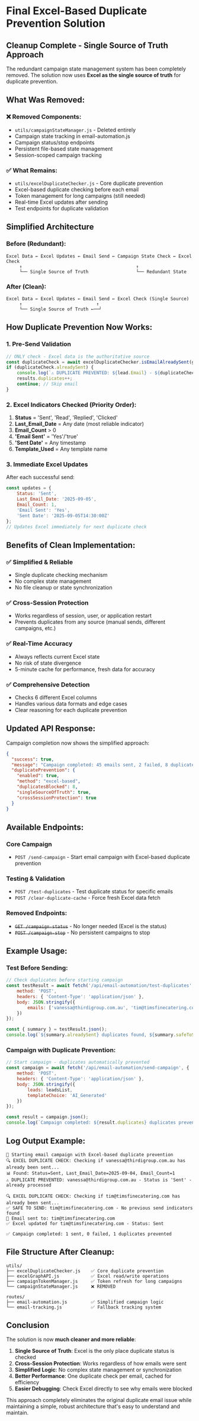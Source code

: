 # Final Excel-Based Duplicate Prevention Solution

## Cleanup Complete - Single Source of Truth Approach

The redundant campaign state management system has been completely removed. The solution now uses **Excel as the single source of truth** for duplicate prevention.

## What Was Removed:

### ❌ Removed Components:
- `utils/campaignStateManager.js` - Deleted entirely
- Campaign state tracking in email-automation.js
- Campaign status/stop endpoints 
- Persistent file-based state management
- Session-scoped campaign tracking

### ✅ What Remains:
- `utils/excelDuplicateChecker.js` - Core duplicate prevention
- Excel-based duplicate checking before each email
- Token management for long campaigns (still needed)
- Real-time Excel updates after sending
- Test endpoints for duplicate validation

## Simplified Architecture

### Before (Redundant):
```
Excel Data ← Excel Updates ← Email Send ← Campaign State Check ← Excel Check
     ↑                                           ↑
     └── Single Source of Truth                  └── Redundant State
```

### After (Clean):
```
Excel Data ← Excel Updates ← Email Send ← Excel Check (Single Source)
     ↑                            ↑
     └── Single Source of Truth ←──┘
```

## How Duplicate Prevention Now Works:

### 1. **Pre-Send Validation**
```javascript
// ONLY check - Excel data is the authoritative source
const duplicateCheck = await excelDuplicateChecker.isEmailAlreadySent(graphClient, lead.Email);
if (duplicateCheck.alreadySent) {
    console.log(`⚠️ DUPLICATE PREVENTED: ${lead.Email} - ${duplicateCheck.reason}`);
    results.duplicates++;
    continue; // Skip email
}
```

### 2. **Excel Indicators Checked** (Priority Order):
1. **Status** = 'Sent', 'Read', 'Replied', 'Clicked' 
2. **Last_Email_Date** = Any date (most reliable indicator)
3. **Email_Count** > 0 
4. **'Email Sent'** = 'Yes'/'true'
5. **'Sent Date'** = Any timestamp
6. **Template_Used** = Any template name

### 3. **Immediate Excel Updates**
After each successful send:
```javascript
const updates = {
    Status: 'Sent',
    Last_Email_Date: '2025-09-05',
    Email_Count: 1,
    'Email Sent': 'Yes',
    'Sent Date': '2025-09-05T14:30:00Z'
};
// Updates Excel immediately for next duplicate check
```

## Benefits of Clean Implementation:

### ✅ **Simplified & Reliable**
- Single duplicate checking mechanism
- No complex state management
- No file cleanup or state synchronization

### ✅ **Cross-Session Protection**
- Works regardless of session, user, or application restart
- Prevents duplicates from any source (manual sends, different campaigns, etc.)

### ✅ **Real-Time Accuracy**
- Always reflects current Excel state
- No risk of state divergence
- 5-minute cache for performance, fresh data for accuracy

### ✅ **Comprehensive Detection**
- Checks 6 different Excel columns
- Handles various data formats and edge cases
- Clear reasoning for each duplicate prevention

## Updated API Response:

Campaign completion now shows the simplified approach:
```json
{
  "success": true,
  "message": "Campaign completed: 45 emails sent, 2 failed, 8 duplicates prevented",
  "duplicatePrevention": {
    "enabled": true,
    "method": "excel-based",
    "duplicatesBlocked": 8,
    "singleSourceOfTruth": true,
    "crossSessionProtection": true
  }
}
```

## Available Endpoints:

### Core Campaign
- `POST /send-campaign` - Start email campaign with Excel-based duplicate prevention

### Testing & Validation  
- `POST /test-duplicates` - Test duplicate status for specific emails
- `POST /clear-duplicate-cache` - Force fresh Excel data fetch

### Removed Endpoints:
- ~~`GET /campaign-status`~~ - No longer needed (Excel is the status)
- ~~`POST /campaign-stop`~~ - No persistent campaigns to stop

## Example Usage:

### Test Before Sending:
```javascript
// Check duplicates before starting campaign
const testResult = await fetch('/api/email-automation/test-duplicates', {
    method: 'POST',
    headers: { 'Content-Type': 'application/json' },
    body: JSON.stringify({
        emails: ['vanessa@thirdigroup.com.au', 'tim@timsfinecatering.com']
    })
});

const { summary } = testResult.json();
console.log(`${summary.alreadySent} duplicates found, ${summary.safeToSend} safe to send`);
```

### Campaign with Duplicate Prevention:
```javascript
// Start campaign - duplicates automatically prevented
const campaign = await fetch('/api/email-automation/send-campaign', {
    method: 'POST',
    headers: { 'Content-Type': 'application/json' },
    body: JSON.stringify({
        leads: leadsList,
        templateChoice: 'AI_Generated'
    })
});

const result = campaign.json();
console.log(`Campaign completed: ${result.duplicates} duplicates prevented`);
```

## Log Output Example:

```
🚀 Starting email campaign with Excel-based duplicate prevention
🔍 EXCEL DUPLICATE CHECK: Checking if vanessa@thirdigroup.com.au has already been sent...
📊 Found: Status=Sent, Last_Email_Date=2025-09-04, Email_Count=1
⚠️ DUPLICATE PREVENTED: vanessa@thirdigroup.com.au - Status is 'Sent' - already processed

🔍 EXCEL DUPLICATE CHECK: Checking if tim@timsfinecatering.com has already been sent...
✅ SAFE TO SEND: tim@timsfinecatering.com - No previous send indicators found
📧 Email sent to: tim@timsfinecatering.com
✅ Excel updated for tim@timsfinecatering.com - Status: Sent

✅ Campaign completed: 1 sent, 0 failed, 1 duplicates prevented
```

## File Structure After Cleanup:

```
utils/
├── excelDuplicateChecker.js    ✅ Core duplicate prevention
├── excelGraphAPI.js            ✅ Excel read/write operations  
├── campaignTokenManager.js     ✅ Token refresh for long campaigns
└── campaignStateManager.js     ❌ REMOVED

routes/
├── email-automation.js         ✅ Simplified campaign logic
└── email-tracking.js           ✅ Fallback tracking system
```

## Conclusion

The solution is now **much cleaner and more reliable**:

1. **Single Source of Truth**: Excel is the only place duplicate status is checked
2. **Cross-Session Protection**: Works regardless of how emails were sent
3. **Simplified Logic**: No complex state management or synchronization  
4. **Better Performance**: One duplicate check per email, cached for efficiency
5. **Easier Debugging**: Check Excel directly to see why emails were blocked

This approach completely eliminates the original duplicate email issue while maintaining a simple, robust architecture that's easy to understand and maintain.